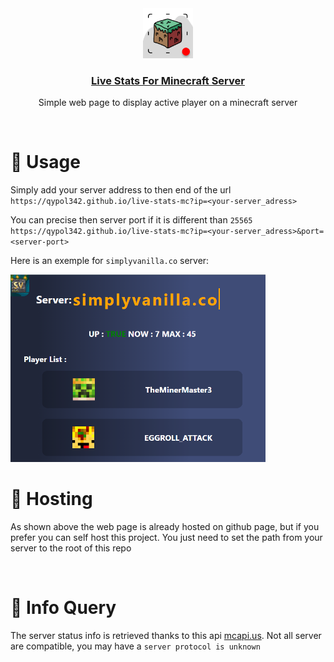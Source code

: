 
<div align="center">
<a href="https://github.com/Qypol342/live-stats-mc">
    <img src="src/icon.png" alt="Logo" width="80" height="80">
  </a>

  <a href="https://qypol342.github.io/live-stats-mc?ip=simplyvanilla.co">
  <h3 align="center">Live Stats For Minecraft Server</h3>
  </a>

  <p align="center">Simple web page to display active player on a minecraft server</p>



</div>
</br>

# 📗 Usage
Simply add your server address to then end of the url </br>
`https://qypol342.github.io/live-stats-mc?ip=<your-server_adress>`

You can precise then server port if it is different than `25565`</br>
`https://qypol342.github.io/live-stats-mc?ip=<your-server_adress>&port=<server-port>`


Here is an exemple for `simplyvanilla.co` server:


<a href="https://qypol342.github.io/live-stats-mc?ip=simplyvanilla.co">
<img src="src/exemple.png" height=300>
</a>

</br>

# 📮 Hosting
As shown above the web page is already hosted on github page, but if you prefer you can self host this project. You just need to set the path from your server to the root of this repo




</br>

# 🔧 Info Query
The server status info is retrieved thanks to this api [mcapi.us](https://mcapi.us/). Not all server are compatible, you may have a `server protocol is unknown`


